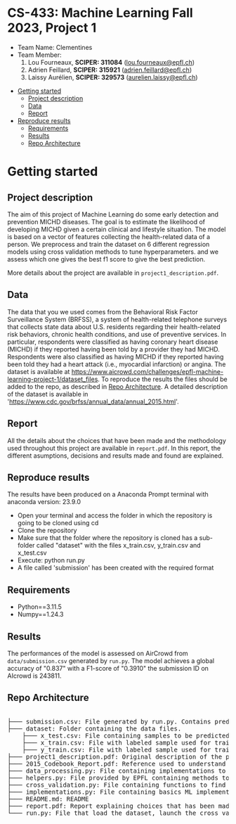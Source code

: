 # CS-433: Machine Learning Fall 2023, Project 1 
- Team Name: Clementines
- Team Member:
    1. Lou Fourneaux, **SCIPER: 311084** (lou.fourneaux@epfl.ch)
    2. Adrien Feillard, **SCIPER: 315921** (adrien.feillard@epfl.ch)
    3. Laissy Aurélien, **SCIPER: 329573** (aurelien.laissy@epfl.ch)

* [Getting started](#getting-started)
    * [Project description](#project-description)
    * [Data](#data)
    * [Report](#report)
* [Reproduce results](#reproduce-results)
    * [Requirements](#Requirements)
    * [Results](#results)
    * [Repo Architecture](#repo-architecture)
    

# Getting started
## Project description
The aim of this project of Machine Learning do some early detection and prevention MICHD diseases. The goal is to estimate the likelihood of developing MICHD given a certain clinical and lifestyle situation.
The model is based on a vector of features collecting the health-related data of a person.
We preprocess and train the dataset on 6 different regression models using cross validation methods to tune hyperparameters. and we assess which one gives the best f1 score to give the best prediction.

More details about the project are available in `project1_description.pdf`.
## Data
The data that you we used comes from the Behavioral Risk Factor Surveillance System (BRFSS), a system of
health-related telephone surveys that collects state data about U.S. residents regarding their health-related risk
behaviors, chronic health conditions, and use of preventive services. In particular, respondents were classified
as having coronary heart disease (MICHD) if they reported having been told by a provider they had MICHD.
Respondents were also classified as having MICHD if they reported having been told they had a heart attack (i.e.,
myocardial infarction) or angina.
 The dataset is available at https://www.aicrowd.com/challenges/epfl-machine-learning-project-1/dataset_files. To reproduce the results the files should be added to the repo, as described in [Repo Architecture](#repo-architecture). A detailed description of the dataset is available in 'https://www.cdc.gov/brfss/annual_data/annual_2015.html'.

## Report
All the details about the choices that have been made and the methodology used throughout this project are available in `report.pdf`. In this report, the different asumptions, decisions and results made and found are explained.
## Reproduce results
The results have been produced on a Anaconda Prompt terminal with anaconda version: 23.9.0

- Open your terminal and access the folder in which the repository is going to be cloned using cd
- Clone the repository
- Make sure that the folder where the repository is cloned has a sub-folder called "dataset" with the files x_train.csv, y_train.csv and x_test.csv
- Execute: python run.py
- A file called 'submission' has been created with the required format

## Requirements
- Python==3.11.5
- Numpy==1.24.3

## Results
The performances of the model is assessed on AirCrowd from `data/submission.csv` generated by `run.py`. The model achieves a global accuracy of "0.837" with a F1-score of "0.3910" the submission ID on AIcrowd is 243811.

## Repo Architecture
<pre>  
├─── submission.csv: File generated by run.py. Contains predictions of sample from test.csv. 
├─── dataset: Folder containing the data files.
    ├─── x_test.csv: File containing samples to be predicted.
    ├─── x_train.csv: File with labeled sample used for training.
    ├─── y_train.csv: File with labeled sample used for training.
├─── project1_description.pdf: Original description of the project provided by EPFL.
├─── 2015_Codebook_Report.pdf: Reference used to understand features of the dataset.
├─── data_processing.py: File containing implementations to process the raw data.
├─── helpers.py: File provided by EPFL containing methods to load the data and create submissions for aircrowd.
├─── cross_validation.py: File containing functions to find the best hyperparameters for each optimization methods
├─── implementations.py: File containing basics ML implementations asked in the project description.
├─── README.md: README
├─── report.pdf: Report explaining choices that has been made.
└─── run.py: File that load the dataset, launch the cross validation, trains models with parameters  and generate submissison.csv.


